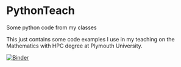 # PythonTeach
Some python code from my classes

This just contains some code examples I use in my teaching on the Mathematics with HPC degree at Plymouth University.

[![Binder](http://mybinder.org/badge.svg)](http://mybinder.org:/repo/cmcneile/pythonteach)
